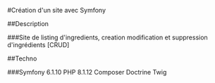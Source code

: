 #Création d'un site avec Symfony 

##Description 

###Site de listing d'ingredients, creation modification et suppression d'ingrédients [CRUD]

##Techno

###Symfony 6.1.10 PHP 8.1.12 Composer Doctrine Twig
